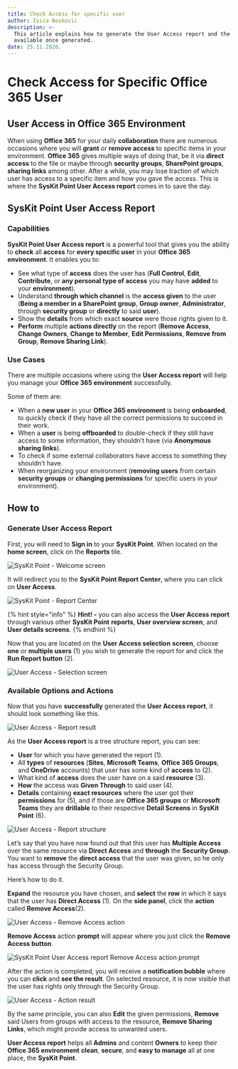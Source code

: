 ```yaml
---
title: Check Access for specific user
author: Ivica Boskovic
description: >-
  This article explains how to generate the User Access report and the options
  available once generated.
date: 25.11.2020.
---
```


# Check Access for Specific Office 365 User

## User Access in Office 365 Environment

When using **Office 365** for your daily **collaboration** there are numerous occasions where you will **grant** or **remove access** to specific items in your environment. **Office 365** gives multiple ways of doing that, be it via **direct access** to the file or maybe through **security groups**, **SharePoint groups**, **sharing links** among other. After a while, you may lose traction of which user has access to a specific item and how you gave the access. This is where the **SysKit Point User Access report** comes in to save the day.

## SysKit Point User Access Report

### Capabilities

**SysKit Point User Access report** is a powerful tool that gives you the ability to **check** all **access** for **every specific user** in your **Office 365 environment**. It enables you to:

* See what type of **access** does the user has \(**Full Control**, **Edit**, **Contribute**, or **any personal type of access** you may have **added** to your **environment**\).
* Understand **through which channel** is the **access given** to the user \(**Being a member in a SharePoint** **group**, **Group owner**, **Administrator**, through **security group** or **directly** to said **user**\).
* Show the **details** from which exact **source** were those rights given to it.
* **Perform** multiple **actions directly** on the report \(**Remove Access**, **Change Owners**, **Change to Member**, **Edit Permissions**, **Remove from Group**, **Remove Sharing Link**\).

### Use Cases

There are multiple occasions where using the **User Access report** will help you manage your **Office 365 environment** successfully.

Some of them are:

* When a **new user** in your **Office 365 environment** is being **onboarded**, to quickly check if they have all the correct permissions to succeed in their work.
* When a **user** is being **offboarded** to double-check if they still have access to some information, they shouldn’t have \(via **Anonymous sharing links**\).
* To check if some external collaborators have access to something they shouldn’t have.
* When reorganizing your environment \(**removing users** from certain **security groups** or **changing permissions** for specific users in your environment\).

## How to

### Generate User Access Report

First, you will need to **Sign in** to your **SysKit Point**. When located on the **home screen**, click on the **Reports** tile.

![SysKit Point - Welcome screen](../.gitbook/assets/user_access_docs1.png)

It will redirect you to the **SysKit Point Report Center**, where you can click on **User Access**.

![SysKit Point - Report Center](../.gitbook/assets/user_access_docs2.png)

{% hint style="info" %}
**Hint! -** you can also access the **User Access report** through various other **SysKit Point** **reports**, **User overview screen**, and **User details screens**.
{% endhint %}

Now that you are located on the **User Access selection** **screen**, choose **one** or **multiple users** \(1\) you wish to generate the report for and click the **Run Report button** \(2\).

![User Access - Selection screen](../.gitbook/assets/user_access_docs3.png)

### Available Options and Actions

Now that you have **successfully** generated the **User Access report**, it should look something like this.

![User Access - Report result](../.gitbook/assets/user_access_docs4.png)

As the **User Access report** is a tree structure report, you can see:

* **User** for which you have generated the report \(1\).
* All **types** of **resources** \(**Sites**, **Microsoft Teams**, **Office 365 Groups**, and **OneDrive** accounts\) that user has some kind of **access** to \(2\).
* What kind of **access** does the user have on a said **resource** \(3\).
* **How** the access was **Given Through** to said user \(4\).
* **Details** containing **exact resources** where the user got their **permissions** for \(5\), and if those are **Office 365 groups** or **Microsoft Teams** they are **drillable** to their respective **Detail Screens** in **SysKit Point** \(6\).

![User Access - Report structure](../.gitbook/assets/user_access_docs5.png)

Let’s say that you have now found out that this user has **Multiple Access** over the same resource via **Direct Access** and **through** the **Security Group**. You want to **remove** the **direct access** that the user was given, so he only has access through the Security Group.

Here’s how to do it.

**Expand** the resource you have chosen, and **select** the **row** in which it says that the user has **Direct Access** \(1\). On the **side panel**, click the **action** called **Remove Access**\(2\).

![User Access - Remove Access action](../.gitbook/assets/user_access_docs6.png)

**Remove Access** action **prompt** will appear where you just click the **Remove Access button**.

![SysKit Point User Access report Remove Access action prompt](../.gitbook/assets/user_access_docs7%20%281%29.png)

After the action is completed, you will receive a **notification bubble** where you can **click** and **see the result**. On selected resource, it is now visible that the user has rights only through the Security Group.

![User Access - Action result](../.gitbook/assets/user_access_docs8%20%281%29.png)

By the same principle, you can also **Edit** the given permissions, **Remove** said Users from groups with access to the resource, **Remove Sharing Links**, which might provide access to unwanted users.

**User Access report** helps all **Admins** and content **Owners** to keep their **Office 365 environment** **clean**, **secure**, and **easy to manage** all at one place, the **SysKit Point**.

